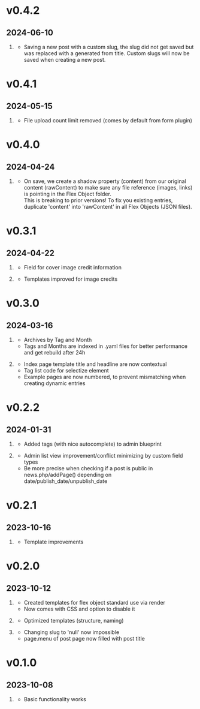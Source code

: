 # v0.4.2
##  2024-06-10

1. [](#bugfix)
    * Saving a new post with a custom slug, the slug did not get saved but was replaced with a generated from title. Custom slugs will now be saved when creating a new post.


# v0.4.1
##  2024-05-15

1. [](#improved)
    * File upload count limit removed (comes by default from form plugin)

# v0.4.0
##  2024-04-24

1. [](#new)
    * On save, we create a shadow property (content) from our original content (rawContent) to make sure any file reference (images, links) is pointing in the Flex Object folder.  
    This is breaking to prior versions! To fix you existing entries, duplicate 'content' into 'rawContent' in all Flex Objects (JSON files).

# v0.3.1
##  2024-04-22

1. [](#new)
    * Field for cover image credit information

2. [](#improved)
    * Templates improved for image credits

# v0.3.0
##  2024-03-16

1. [](#new)
    * Archives by Tag and Month
    * Tags and Months are indexed in .yaml files for better performance and get rebuild after 24h
    
2. [](#improved)
    * Index page template title and headline are now contextual
    * Tag list code for selectize element
    * Example pages are now numbered, to prevent mismatching when creating dynamic entries


# v0.2.2
##  2024-01-31

1. [](#new)
    * Added tags (with nice autocomplete) to admin blueprint
    
2. [](#improved)
    * Admin list view improvement/conflict minimizing by custom field types
    * Be more precise when checking if a post is public in news.php/addPage() depending on date/publish_date/unpublish_date

# v0.2.1
##  2023-10-16

1. [](#improved)
    * Template improvements

# v0.2.0
##  2023-10-12

1. [](#new)
    * Created templates for flex object standard use via render
    * Now comes with CSS and option to disable it

1. [](#improved)
    * Optimized templates (structure, naming)
    
2. [](#bugfix)
    * Changing slug to 'null' now impossible
    * page.menu of post page now filled with post title

# v0.1.0
##  2023-10-08

1. [](#new)
    * Basic functionality works
